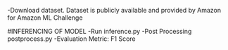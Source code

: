 -Download dataset. Dataset is publicly available and provided by Amazon for Amazon ML Challenge   

#INFERENCING OF MODEL
-Run inference.py
-Post Processing postprocess.py
-Evaluation Metric: F1 Score
